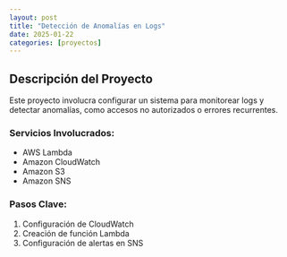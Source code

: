 ```yaml
---
layout: post
title: "Detección de Anomalías en Logs"
date: 2025-01-22
categories: [proyectos]
---
```


## Descripción del Proyecto

Este proyecto involucra configurar un sistema para monitorear logs y detectar anomalías, como accesos no autorizados o errores recurrentes.

### Servicios Involucrados:
- AWS Lambda
- Amazon CloudWatch
- Amazon S3
- Amazon SNS

### Pasos Clave:
1. Configuración de CloudWatch
2. Creación de función Lambda
3. Configuración de alertas en SNS

